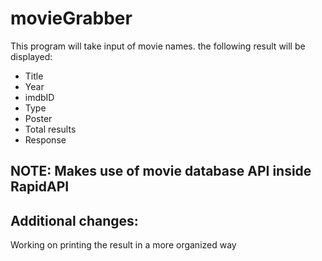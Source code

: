 # movieGrabber

This program will take input of movie names.
the following result will be displayed:

* Title
* Year
* imdbID
* Type
* Poster
* Total results
* Response

## NOTE: Makes use of movie database API inside RapidAPI 

## Additional changes:
Working on printing the result in a more organized way

